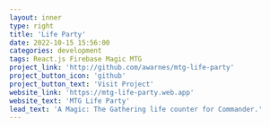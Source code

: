 ```yaml
---
layout: inner
type: right
title: 'Life Party'
date: 2022-10-15 15:56:00
categories: development
tags: React.js Firebase Magic MTG
project_link: 'http://github.com/awarnes/mtg-life-party'
project_button_icon: 'github'
project_button_text: 'Visit Project'
website_link: 'https://mtg-life-party.web.app'
website_text: 'MTG Life Party'
lead_text: 'A Magic: The Gathering life counter for Commander.'
---
```

